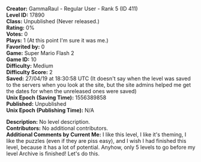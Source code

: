 **Creator:** GammaRaul - Regular User - Rank 5 (ID 411) <br>
**Level ID:** 17890 <br>
**Class:** Unpublished (Never released.) <br>
**Rating:** 0% <br>
**Votes:** 0 <br>
**Plays:** 1 (At this point I'm sure it was me.) <br>
**Favorited by:** 0 <br>
**Game:** Super Mario Flash 2 <br>
**Game ID:** 10 <br>
**Difficulty:** Medium <br>
**Difficulty Score:** 2 <br>
**Saved:** 27/04/19 at 18:30:58 UTC (It doesn't say when the level was saved to the servers when you look at the site, but the site admins helped me get the dates for when the unreleased ones were saved) <br>
**Unix Epoch (Saving Time):** 1556389858 <br>
**Published:** Unpublished <br>
**Unix Epoch (Publishing Time):** N/A

**Description:** No level description. <br>
**Contributors:** No additional contributors. <br>
**Additional Comments by Current Me:** I like this level, I like it's theming, I like the puzzles (even if they are piss easy), and I wish I had finished this level, because it has a lot of potential. Anyhow, only 5 levels to go before my level Archive is finished! Let's do this.
